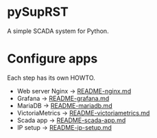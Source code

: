 # pySupRST

A simple SCADA system for Python.

# Configure apps

Each step has its own HOWTO.

- Web server Nginx -> [README-nginx.md](README-nginx.md)
- Grafana -> [README-grafana.md](README-grafana.md)
- MariaDB -> [README-mariadb.md](README-mariadb.md)
- VictoriaMetrics -> [README-victoriametrics.md](README-victoriametrics.md)
- Scada app -> [README-scada-app.md](README-scada-app.md)
- IP setup -> [README-ip-setup.md](README-ip-setup.md)

